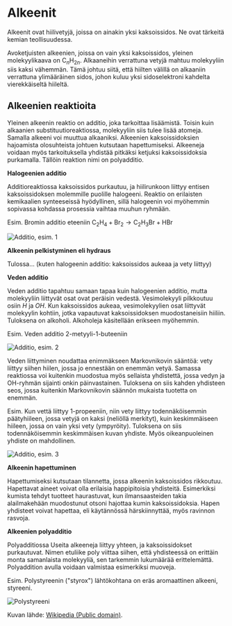 # Alkeenit

Alkeenit ovat hiilivetyjä, joissa on ainakin yksi kaksoissidos. Ne ovat tärkeitä kemian teollisuudessa.

Avoketjuisten alkeenien, joissa on vain yksi kaksoissidos, yleinen molekyylikaava on $\text{C}_n \text{H}_{2n}$. Alkaaneihin verrattuna vetyjä mahtuu molekyyliin siis kaksi vähemmän. Tämä johtuu siitä, että hiilten välillä on alkaaniin verrattuna ylimääräinen sidos, johon kuluu yksi sidoselektroni kahdelta vierekkäiseltä hiileltä.

## Alkeenien reaktioita

Yleinen alkeenin reaktio on additio, joka tarkoittaa lisäämistä. Toisin kuin alkaanien substituutioreaktiossa, molekyyliin siis tulee lisää atomeja. Samalla alkeeni voi muuttua alkaaniksi. Alkeenien kaksoissidoksien hajoamista olosuhteista johtuen kutsutaan hapettumiseksi. Alkeeneja voidaan myös tarkoituksella yhdistää pitkäksi ketjuksi kaksoissidoksia purkamalla. Tällöin reaktion nimi on polyadditio.

**Halogeenien additio**

Additioreaktiossa kaksoissidos purkautuu, ja hiilirunkoon liittyy entisen kaksoissidoksen molemmille puolille halogeeni. Reaktio on erilaisten kemikaalien synteeseissä hyödyllinen, sillä halogeenin voi myöhemmin sopivassa kohdassa prosessia vaihtaa muuhun ryhmään. 

Esim. Bromin additio eteeniin $\text{C}_2 \text{H}_4 + \text{Br}_2  → \text{C}_2 \text{H}_3 \text{Br} + \text{HBr}$

![Additio, esim. 1](additio1.png "Additio, esim. 1")

**Alkeenin pelkistyminen eli hydraus**

Tulossa... (kuten halogeenin additio: kaksoissidos aukeaa ja vety liittyy)

**Veden additio**

Veden additio tapahtuu samaan tapaa kuin halogeenien additio, mutta molekyyliin liittyvät osat ovat peräisin vedestä. Vesimolekyyli pilkkoutuu osiin $H$ ja $OH$. Kun kaksoissidos aukeaa, vesimolekyylien osat liittyvät molekyylin kohtiin, jotka vapautuvat kaksoissidoksen muodostaneisiin hiiliin. Tuloksena on alkoholi. Alkoholeja käsitellään erikseen myöhemmin.

Esim. Veden additio 2-metyyli-1-buteeniin

![Additio, esim. 2](additio2.png "Additio, esim. 2")

Veden liittyminen noudattaa enimmäkseen Markovnikovin sääntöä: vety liittyy siihen hiilen, jossa jo ennestään on enemmän vetyä. Samassa reaktiossa voi kuitenkin muodostua myös sellaista yhdistettä, jossa vedyn ja $\text{OH}$-ryhmän sijainti onkin päinvastainen. Tuloksena on siis kahden yhdisteen seos, jossa kuitenkin Markovnikovin säännön mukaista tuotetta on enemmän.

Esim. Kun vettä liittyy 1-propeeniin, niin vety liittyy todennäköisemmin päätyhiileen, jossa vetyjä on kaksi (neliöllä merkityt), kuin keskimmäiseen hiileen, jossa on vain yksi vety (ympyröity). Tuloksena on siis todennäköisemmin keskimmäisen kuvan yhdiste. Myös oikeanpuoleinen yhdiste on mahdollinen.

![Additio, esim. 3](additio2.png "Additio, esim. 3")

**Alkeenin hapettuminen**

Hapettumiseksi kutsutaan tilannetta, jossa alkeenin kaksoissidos rikkoutuu. Hapettavat aineet voivat olla erilaisia happipitoisia yhdisteitä. Esimerkiksi kumista tehdyt tuotteet haurastuvat, kun ilmansaasteiden takia alailmakehään muodostunut otsoni hajottaa kumin kaksoissidoksia. Hapen yhdisteet voivat hapettaa, eli käytännössä härskiinnyttää, myös ravinnon rasvoja.

**Alkeenien polyadditio**

Polyadditiossa Useita alkeeneja liittyy yhteen, ja kaksoissidokset purkautuvat. Nimen etuliike poly viittaa siihen, että yhdisteessä on erittäin monta samanlaista molekyyliä, sen tarkemmin lukumäärää erittelemättä. Polyaddition avulla voidaan valmistaa esimerkiksi muoveja.

Esim. Polystyreenin ("styrox") lähtökohtana on eräs aromaattinen alkeeni, styreeni.

![Polystyreeni](Polystyrene_formation.png "Polystyreeni")

Kuvan lähde: [Wikipedia (Public domain)](https://commons.wikimedia.org/w/index.php?curid=426479).
